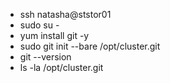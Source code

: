 - ssh natasha@ststor01
- sudo su -
- yum install git -y
- sudo git init --bare /opt/cluster.git
- git --version
- ls -la /opt/cluster.git
